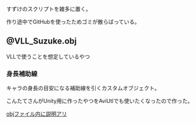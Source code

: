 すずけのスクリプトを雑多に置く。

作り途中でGitHubを使ったためゴミが散らばっている。

## @VLL_Suzuke.obj
VLLで使うことを想定しているやつ
### 身長補助線
キャラの身長の目安になる補助線を引くカスタムオブジェクト。

こんたてさんがUnity用に作ったやつをAviUtlでも使いたくなったので作った。

[objファイル内に説明アリ](https://github.com/Suzukeh/suzuke_aviutl_scripts/blob/main/%40VLL_Suzuke.obj)

